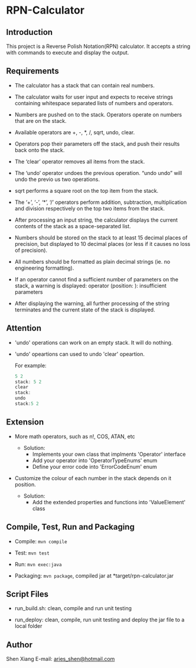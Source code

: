 # RPN-Calculator

## Introduction
This project is a Reverse Polish Notation(RPN) calculator. It accepts a string with commands to execute and display the output.

## Requirements

- The calculator has a stack that can contain real numbers.

- The calculator waits for user input and expects to receive strings containing whitespace separated lists of numbers and operators.

- Numbers are pushed on to the stack. Operators operate on numbers that are on the stack. 

- Available operators are +, -, *, /, sqrt, undo, clear.

- Operators pop their parameters off the stack, and push their results back onto the stack.

- The ‘clear’ operator removes all items from the stack.

- The ‘undo’ operator undoes the previous operation. “undo undo” will undo the previo us two operations.

- sqrt performs a square root on the top item from the stack.

- The ‘+’, ‘-’, ‘*’, ‘/’ operators perform addition, subtraction, multiplication and division respectively on the top two items from the stack.

- After processing an input string, the calculator displays the current contents of the stack as a space-separated list.

- Numbers should be stored on the stack to at least 15 decimal places of precision, but displayed to 10 decimal places (or less if it causes no loss of precision).

- All numbers should be formatted as plain decimal strings (ie. no engineering formatting).

- If an operator cannot find a sufficient number of parameters on the stack, a warning is displayed:
operator <operator> (position: <pos>): insufficient parameters
  
- After displaying the warning, all further processing of the string terminates and the current state of the stack is displayed.

## Attention
- 'undo' operations can work on an empty stack. It will do nothing.
- 'undo' opeartions can used to undo 'clear' opeartion.
  
  For example:
  
  ```Java
  5 2
  stack: 5 2
  clear
  stack:
  undo
  stack:5 2
  ```
## Extension
- More math operators, such as n!, COS, ATAN, etc
  - Solution:
    - Implements your own class that implments 'Operator' interface
    - Add your operator into 'OperatorTypeEnums' enum
    - Define your error code into 'ErrorCodeEnum' enum
  
- Customize the colour of each number in the stack depends on it position.
  - Solution:
    - Add the extended properties and functions into 'ValueElement' class
  
## Compile, Test, Run and Packaging

- Compile: `mvn compile`

- Test: `mvn test`

- Run: `mvn exec:java`

- Packaging: `mvn package`, compiled jar at *target/rpn-calculator.jar

## Script Files

- run_build.sh: clean, compile and run unit testing

- run_deploy: clean, compile, run unit testing and deploy the jar file to a local folder

## Author
Shen Xiang
E-mail: [aries_shen@hotmail.com](mailto:aries_shen@hotmail.com)
